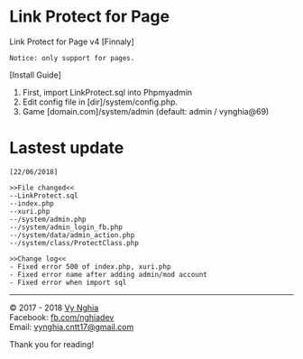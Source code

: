 # Link Protect for Page
Link Protect for Page v4 [Finnaly]
```
Notice: only support for pages.
```

[Install Guide]
1. First, import LinkProtect.sql into Phpmyadmin<br>
2. Edit config file in [dir]/system/config.php.<br>
3. Game [domain.com]/system/admin (default: admin / vynghia@69)

# Lastest update
```
[22/06/2018]

>>File changed<<
--LinkProtect.sql
--index.php
--xuri.php
--/system/admin.php
--/system/admin_login_fb.php
--/system/data/admin_action.php
--/system/class/ProtectClass.php

>>Change log<<
- Fixed error 500 of index.php, xuri.php
- Fixed error name after adding admin/mod account
- Fixed error when import sql
```

---
© 2017 - 2018 [Vy Nghia](https://www.facebook.com/pagevynghia)<br>
Facebook: [fb.com/nghiadev](https://www.facebook.com/nghiadev)<br>
Email: vynghia.cntt17@gmail.com


Thank you for reading!
